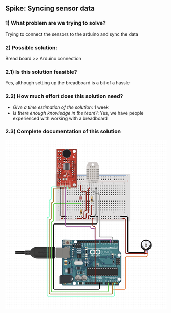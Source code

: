 ## Spike: Syncing sensor data

### 1) What problem are we trying to solve?

Trying to connect the sensors to the arduino and sync the data

### 2) Possible solution:

Bread board >> Arduino connection

### 2.1) Is this solution feasible?

Yes, although setting up the breadboard is a bit of a hassle

### 2.2) How much effort does this solution need?

- _Give a time estimation of the solution_: 1 week
- _Is there enough knowledge in the team?_: Yes, we have people experienced with working with a breadboard

### 2.3) Complete documentation of this solution

![img.png](img.png)

